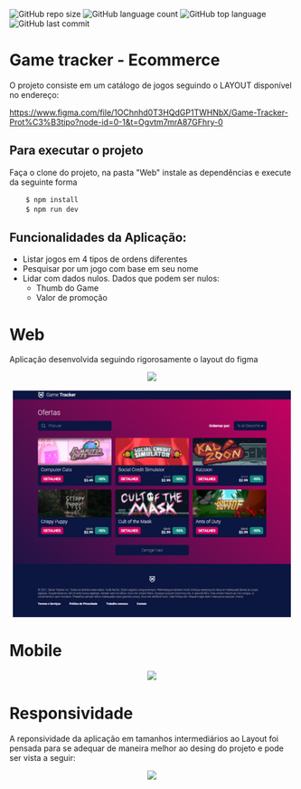 ![GitHub repo size](https://img.shields.io/github/repo-size/LucasHARosa/Game_tracker_Ecommerce)
![GitHub language count](https://img.shields.io/github/languages/count/LucasHARosa/Game_tracker_Ecommerce)
![GitHub top language](https://img.shields.io/github/languages/top/LucasHARosa/Game_tracker_Ecommerce)
![GitHub last commit](https://img.shields.io/github/last-commit/LucasHARosa/Game_tracker_Ecommerce)

# Game tracker - Ecommerce

O projeto consiste em um catálogo de jogos seguindo o LAYOUT disponível no endereço:
 
<a href="https://www.figma.com/file/1OChnhd0T3HQdGP1TWHNbX/Game-Tracker-Prot%C3%B3tipo?node-id=0-1&t=Ogvtm7mrA87GFhry-0
">https://www.figma.com/file/1OChnhd0T3HQdGP1TWHNbX/Game-Tracker-Prot%C3%B3tipo?node-id=0-1&t=Ogvtm7mrA87GFhry-0
</a>

## Para executar o projeto
Faça o clone do projeto, na pasta "Web" instale as dependências e execute da seguinte forma
```sh
    $ npm install
    $ npm run dev
```

## Funcionalidades da Aplicação:

* Listar jogos em 4 tipos de ordens diferentes
* Pesquisar por um jogo com base em seu nome
* Lidar com dados nulos. Dados que podem ser nulos:
  * Thumb do Game
  * Valor de promoção

# Web
Aplicação desenvolvida seguindo rigorosamente o layout do figma
<p align="center">
  <img heigth="400" src="./Imagens/Game_tracker_web.gif">
</p>
<p align="center">
  <img height="400" src="./Imagens/Game_tracker_web.png">
</p>

# Mobile


<p align="center">
  <img src="./Imagens/Game_tracker_mobile.gif">
</p>

# Responsividade 

A reponsividade da aplicação em tamanhos intermediários ao Layout foi pensada para se adequar de maneira melhor ao desing do projeto e pode ser vista a seguir:

<p align="center">
  <img src="./Imagens/Responsividade.gif">
</p>

